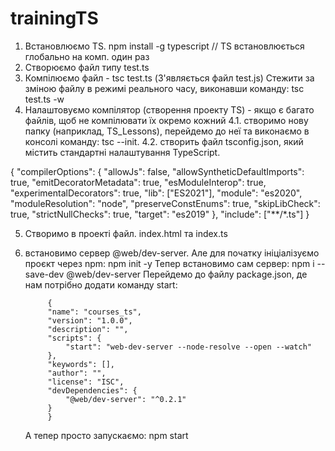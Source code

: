 # trainingTS

1. Встановлюємо TS. npm install -g typescript // TS встановлюється глобально на комп. один раз
2. Створюємо файл типу test.ts
3. Компілюємо файл - tsc test.ts (З'являється файл test.js)
   Cтежити за зміною файлу в режимі реального часу, виконавши команду: tsc test.ts -w
4. Налаштовуємо компілятор (створення проекту TS) - якщо є багато файлів, щоб не компілювати їх окремо кожний
   4.1. створимо нову папку (наприклад, TS_Lessons), перейдемо до неї та виконаємо в консолі команду: tsc --init.
   4.2. створить файл tsconfig.json, який містить стандартні налаштування TypeScript.

{
"compilerOptions": {
"allowJs": false,
"allowSyntheticDefaultImports": true,
"emitDecoratorMetadata": true,
"esModuleInterop": true,
"experimentalDecorators": true,
"lib": ["ES2021"],
"module": "es2020",
"moduleResolution": "node",
"preserveConstEnums": true,
"skipLibCheck": true,
"strictNullChecks": true,
"target": "es2019"
},
"include": ["**/*.ts"]
}

5.  Створимо в проекті файл. index.html та index.ts
6.  встановимо сервер @web/dev-server. Але для початку ініціалізуємо проєкт через npm:
    npm init -y
    Тепер встановимо сам сервер:
    npm i --save-dev @web/dev-server
    Перейдемо до файлу package.json, де нам потрібно додати команду start:

             {
             "name": "courses_ts",
             "version": "1.0.0",
             "description": "",
             "scripts": {
                 "start": "web-dev-server --node-resolve --open --watch"
             },
             "keywords": [],
             "author": "",
             "license": "ISC",
             "devDependencies": {
                 "@web/dev-server": "^0.2.1"
             }
             }

    А тепер просто запускаємо:
    npm start
